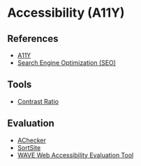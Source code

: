 # Accessibility (A11Y)

<!--
https://linkedin.com/learning/simplifying-web-development-with-accessibility-best-practices/simplifying-web-development-with-accessibility
-->

## References

- [A11Y](http://a11y.com)
- [Search Engine Optimization (SEO)](/seo.md)

## Tools

- [Contrast Ratio](https://contrast-ratio.com)

## Evaluation

- [AChecker](https://achecker.ca/checker/index.php)
- [SortSite](https://www.powermapper.com/products/sortsite/checks/accessibility-checks/)
- [WAVE Web Accessibility Evaluation Tool](https://wave.webaim.org/)

<!--
https://userway.org/accessibility-checker/
-->
